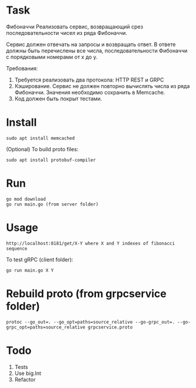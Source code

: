 # Task

Фибоначчи
Реализовать сервис, возвращающий срез последовательности чисел из ряда Фибоначчи.

Сервис должен отвечать на запросы и возвращать ответ. В ответе должны быть перечислены все числа, последовательности Фибоначчи с порядковыми номерами от x до y.

Требования:
1. Требуется реализовать два протокола: HTTP REST и GRPC
2. Кэширование. Сервис не должен повторно вычислять числа из ряда Фибоначчи. Значения необходимо сохранить в Memcache.
3. Код должен быть покрыт тестами.

# Install
```
sudo apt install memcached  
```
(Optional) To build proto files:
```
sudo apt install protobuf-compiler
```
# Run
```
go mod download
go run main.go (from server folder)
```
# Usage
```
http://localhost:8181/get/X-Y where X and Y indexes of fibonacci sequence
```
To test gRPC (client folder):  
```
go run main.go X Y
```
# Rebuild proto (from grpcservice folder)
```
protoc --go_out=. --go_opt=paths=source_relative --go-grpc_out=. --go-grpc_opt=paths=source_relative grpcservice.proto
```

# Todo
1. Tests
2. Use big.Int
3. Refactor